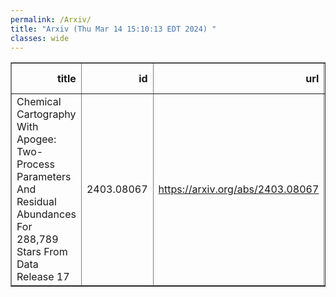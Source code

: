 ```yaml
---
permalink: /Arxiv/
title: "Arxiv (Thu Mar 14 15:10:13 EDT 2024) "
classes: wide
---
```

<table border="1" class="dataframe">
  <thead>
    <tr style="text-align: right;">
      <th>title</th>
      <th>id</th>
      <th>url</th>
      <th>authors</th>
      <th>Local Authors</th>
    </tr>
  </thead>
  <tbody>
    <tr>
      <td>Chemical Cartography With Apogee: Two-Process Parameters And Residual   Abundances For 288,789 Stars From Data Release 17</td>
      <td>2403.08067</td>
      <td><a href="https://arxiv.org/abs/2403.08067" target="_blank">https://arxiv.org/abs/2403.08067</a></td>
      <td>Tawny Sit, David H. Weinberg, Adam Wheeler, Christian R. Hayes, Sten Hasselquist, Thomas Masseron, Jennifer Sobeck</td>
      <td>Adam Wheeler, David Weinberg, Tawny Sit</td>
    </tr>
  </tbody>
</table>